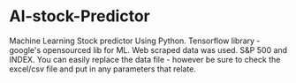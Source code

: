# AI-stock-Predictor
Machine Learning Stock predictor
Using Python.
Tensorflow library - google's opensourced lib for ML.
Web scraped data was used. S&P 500 and INDEX.
You can easily replace the data file - however be sure to check the excel/csv file and put in any parameters that relate.
